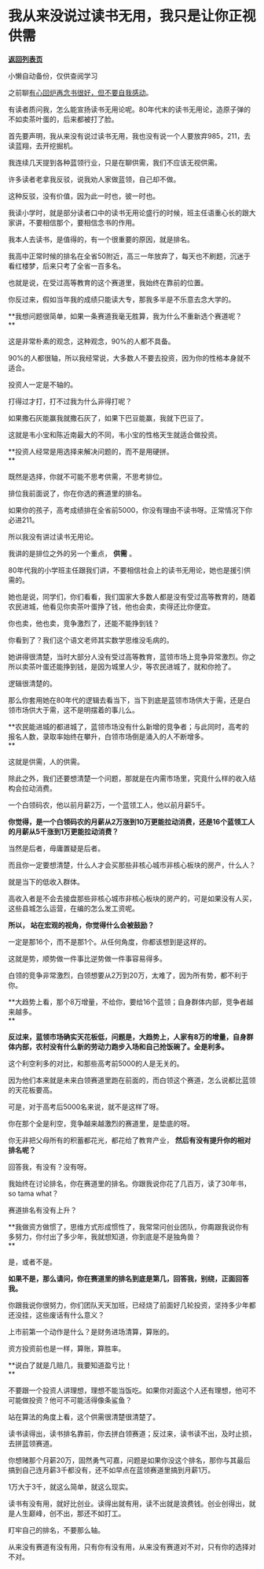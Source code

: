 # 我从来没说过读书无用，我只是让你正视供需

[**返回列表页**](/gzh/记忆承载)

小懒自动备份，仅供查阅学习

之前聊[有心回炉再念书很好，但不要自我感动](http://mp.weixin.qq.com/s?__biz=MzU0MjYwNDU2Mw==&mid=2247511452&idx=1&sn=ad8fdd12bf294bd3fe05429b56ff5875&chksm=fb1ac1e0cc6d48f6e7138f1d82a5fc4f8c439a5f95772fcf5adb6f064b2549b9e4bb30f4f374&scene=21#wechat_redirect)。  

有读者质问我，怎么能宣扬读书无用论呢。80年代末的读书无用论，造原子弹的不如卖茶叶蛋的，后来都被打了脸。

首先要声明，我从来没有说过读书无用，我也没有说一个人要放弃985，211，去读蓝翔，去开挖掘机。  

我连续几天提到各种蓝领行业，只是在聊供需，我们不应该无视供需。  

许多读者老拿我反驳，说我劝人家做蓝领，自己却不做。  

这种反驳，没有价值，因为此一时也，彼一时也。  

我读小学时，就是部分读者口中的读书无用论盛行的时候，班主任语重心长的跟大家讲，不要相信那个，要相信念书的作用。

我本人去读书，是值得的，有一个很重要的原因，就是排名。

我高中正常时候的排名在全省50附近，高三一年放弃了，每天也不刷题，沉迷于看红楼梦，后来只考了全省一百多名。

也就是说，在受过高等教育的这个赛道里，我始终在靠前的位置。  

你反过来，假如当年我的成绩只能读大专，那我多半是不乐意去念大学的。  

 **我想问题很简单，如果一条赛道我毫无胜算，我为什么不重新选个赛道呢？  
**

这是非常朴素的观念，这种观念，90%的人都不具备。  

90%的人都很轴，所以我经常说，大多数人不要去投资，因为你的性格本身就不适合。

投资人一定是不轴的。  

打得过才打，打不过我为什么非得打呢？

如果撒石灰能赢我就撒石灰了，如果下巴豆能赢，我就下巴豆了。

这就是韦小宝和陈近南最大的不同，韦小宝的性格天生就适合做投资。

 **投资人经常是用选择来解决问题的，而不是用硬拼。  
**

既然是选择，你就不可能不思考供需，不思考排位。

排位我前面说了，你在你选的赛道里的排名。

如果你的孩子，高考成绩排在全省前5000，你没有理由不读书呀。正常情况下你必进211。

所以我没有讲过读书无用论。  

我讲的是排位之外的另一个重点， **供需** 。  

80年代我的小学班主任跟我们讲，不要相信社会上的读书无用论，她也是援引供需的。  

她也是说，同学们，你们看看，我们国家大多数人都是没有受过高等教育的，随着农民进城，他看见你卖茶叶蛋挣了钱，他也会卖，卖得还比你便宜。

你也卖，他也卖，竞争激烈了，还能不能挣到钱？  

你看到了？我们这个语文老师其实数学思维没毛病的。  

她讲得很清楚，当时大部分人没有受过高等教育，蓝领市场上竞争异常激烈。你之所以卖茶叶蛋还能挣到钱，是因为城里人少，等农民进城了，就和你抢了。  

逻辑很清楚的。  

那么你套用她在80年代的逻辑去看当下，当下到底是蓝领市场供大于需，还是白领市场供大于需，这不是明摆着的事儿么。  

 **农民能进城的都进城了，蓝领市场没有什么新增的竞争者；与此同时，高考的报名人数，录取率始终在攀升，白领市场倒是涌入的人不断增多。  
**

这就是供需，人的供需。

除此之外，我们还要想清楚一个问题，那就是在内需市场里，究竟什么样的收入结构会拉动消费。  

一个白领码农，他以前月薪2万，一个蓝领工人，他以前月薪5千。  

 **你觉得，是一个白领码农的月薪从2万涨到10万更能拉动消费，还是16个蓝领工人的月薪从5千涨到1万更能拉动消费？**

当然是后者，毋庸置疑是后者。  

而且你一定要想清楚，什么人才会买那些非核心城市非核心板块的房产，什么人？

就是当下的低收入群体。

高收入者是不会去接盘那些非核心城市非核心板块的房产的，可是如果没有人买，这些县城怎么运营，在编的怎么发工资呢。  

 **所以， 站在宏观的视角，你觉得什么会被鼓励？**

一定是那16个，而不是那1个。从任何角度，你都该想到是这样的。

这就是势，顺势做一件事比逆势做一件事容易得多。  

白领的竞争非常激烈，白领想要从2万到20万，太难了，因为所有势，都不利于你。

 **大趋势上看，那个8万增量，不给你，要给16个蓝领；自身群体内部，竞争者越来越多。  
**

 **反过来，蓝领市场确实天花板低，问题是，大趋势上，人家有8万的增量，自身群体内部，农村没有什么新的劳动力跑步入场和自己抢饭碗了。全是利多。**  

这个利空利多的对比，和那些高考前5000的人是无关的。  

因为他们本来就是未来白领赛道里跑在前面的，而白领这个赛道，怎么说都比蓝领的天花板要高。  

可是，对于高考后5000名来说，就不是这样了呀。  

你在那个全是利空，竞争越来越激烈的赛道里，是垫底的呀。  

你无非把父母所有的积蓄都花光，都花给了教育产业， **然后有没有提升你的相对排名呢？**  

回答我，有没有？没有呀。

我始终在讨论排名，你在赛道里的排名。你跟我说你花了几百万，读了30年书，so tama what？  

赛道排名有没有上升？

 **我做资方做惯了，思维方式形成惯性了，我常常问创业团队，你甭跟我说你有多努力，你付出了多少年，我就想知道，你到底是不是独角兽？  
**

是，或者不是。

 **如果不是，那么请问，你在赛道里的排名到底是第几，回答我，别绕，正面回答我。**

你跟我说你很努力，你们团队天天加班，已经烧了前面好几轮投资，坚持多少年都还没挂，这些废话有什么意义？  

上市前第一个动作是什么？是财务进场清算，算账的。

资方投资前也是一样，算账，算胜率。  

 **说白了就是几赔几，我要知道盈亏比！  
**

不要跟一个投资人讲理想，理想不能当饭吃。如果你对面这个人还有理想，他可不可能做投资？他可不可能活得像条鲨鱼？  

站在算法的角度上看，这个供需很清楚很清楚了。  

读书读得出，读书排名靠前，你去拼白领赛道；反过来，读书读不出，及时止损，去拼蓝领赛道。  

你想赌那个月薪20万，固然勇气可嘉，问题是如果你没这个排名，那你与其最后搞到自己连月薪3千都没有，还不如早点在蓝领赛道里搞到月薪1万。

1万大于3千，就这么简单，就这么现实。

读书有没有用，就好比创业。读得出就有用，读不出就是浪费钱。创业创得出，就是人生巅峰，创不出，那还不如打工。

盯牢自己的排名，不要那么轴。  

从来没有赛道有没有用，只有你有没有用，从来没有赛道对不对，只有你的选择对不对。

